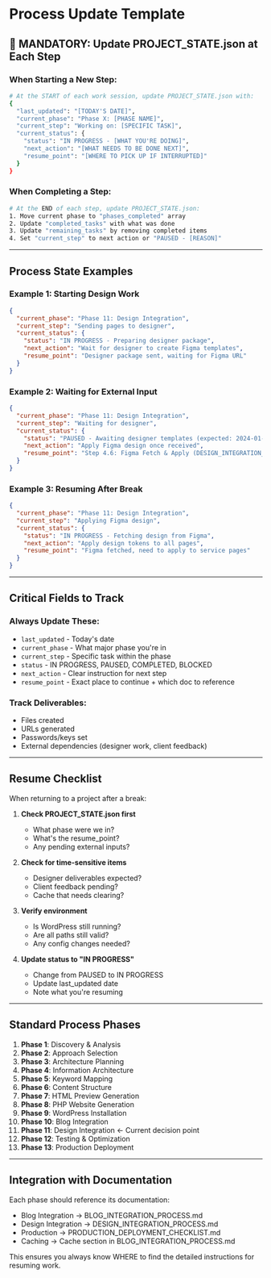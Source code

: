 # Process Update Template

## 🔴 MANDATORY: Update PROJECT_STATE.json at Each Step

### When Starting a New Step:

```bash
# At the START of each work session, update PROJECT_STATE.json with:
{
  "last_updated": "[TODAY'S DATE]",
  "current_phase": "Phase X: [PHASE NAME]",
  "current_step": "Working on: [SPECIFIC TASK]",
  "current_status": {
    "status": "IN PROGRESS - [WHAT YOU'RE DOING]",
    "next_action": "[WHAT NEEDS TO BE DONE NEXT]",
    "resume_point": "[WHERE TO PICK UP IF INTERRUPTED]"
  }
}
```

### When Completing a Step:

```bash
# At the END of each step, update PROJECT_STATE.json:
1. Move current phase to "phases_completed" array
2. Update "completed_tasks" with what was done
3. Update "remaining_tasks" by removing completed items
4. Set "current_step" to next action or "PAUSED - [REASON]"
```

---

## Process State Examples

### Example 1: Starting Design Work
```json
{
  "current_phase": "Phase 11: Design Integration",
  "current_step": "Sending pages to designer",
  "current_status": {
    "status": "IN PROGRESS - Preparing designer package",
    "next_action": "Wait for designer to create Figma templates",
    "resume_point": "Designer package sent, waiting for Figma URL"
  }
}
```

### Example 2: Waiting for External Input
```json
{
  "current_phase": "Phase 11: Design Integration",
  "current_step": "Waiting for designer",
  "current_status": {
    "status": "PAUSED - Awaiting designer templates (expected: 2024-01-20)",
    "next_action": "Apply Figma design once received",
    "resume_point": "Step 4.6: Figma Fetch & Apply (DESIGN_INTEGRATION_PROCESS.md)"
  }
}
```

### Example 3: Resuming After Break
```json
{
  "current_phase": "Phase 11: Design Integration",
  "current_step": "Applying Figma design",
  "current_status": {
    "status": "IN PROGRESS - Fetching design from Figma",
    "next_action": "Apply design tokens to all pages",
    "resume_point": "Figma fetched, need to apply to service pages"
  }
}
```

---

## Critical Fields to Track

### Always Update These:
- `last_updated` - Today's date
- `current_phase` - What major phase you're in
- `current_step` - Specific task within the phase
- `status` - IN PROGRESS, PAUSED, COMPLETED, BLOCKED
- `next_action` - Clear instruction for next step
- `resume_point` - Exact place to continue + which doc to reference

### Track Deliverables:
- Files created
- URLs generated
- Passwords/keys set
- External dependencies (designer work, client feedback)

---

## Resume Checklist

When returning to a project after a break:

1. **Check PROJECT_STATE.json first**
   - What phase were we in?
   - What's the resume_point?
   - Any pending external inputs?

2. **Check for time-sensitive items**
   - Designer deliverables expected?
   - Client feedback pending?
   - Cache that needs clearing?

3. **Verify environment**
   - Is WordPress still running?
   - Are all paths still valid?
   - Any config changes needed?

4. **Update status to "IN PROGRESS"**
   - Change from PAUSED to IN PROGRESS
   - Update last_updated date
   - Note what you're resuming

---

## Standard Process Phases

1. **Phase 1**: Discovery & Analysis
2. **Phase 2**: Approach Selection
3. **Phase 3**: Architecture Planning
4. **Phase 4**: Information Architecture
5. **Phase 5**: Keyword Mapping
6. **Phase 6**: Content Structure
7. **Phase 7**: HTML Preview Generation
8. **Phase 8**: PHP Website Generation
9. **Phase 9**: WordPress Installation
10. **Phase 10**: Blog Integration
11. **Phase 11**: Design Integration ← Current decision point
12. **Phase 12**: Testing & Optimization
13. **Phase 13**: Production Deployment

---

## Integration with Documentation

Each phase should reference its documentation:
- Blog Integration → BLOG_INTEGRATION_PROCESS.md
- Design Integration → DESIGN_INTEGRATION_PROCESS.md
- Production → PRODUCTION_DEPLOYMENT_CHECKLIST.md
- Caching → Cache section in BLOG_INTEGRATION_PROCESS.md

This ensures you always know WHERE to find the detailed instructions for resuming work.